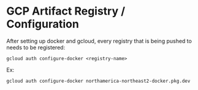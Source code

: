 # GCP Artifact Registry / Configuration

After setting up docker and gcloud, every registry that is being pushed to needs to be registered:
```
gcloud auth configure-docker <registry-name>
```
Ex:
```
gcloud auth configure-docker northamerica-northeast2-docker.pkg.dev
```
